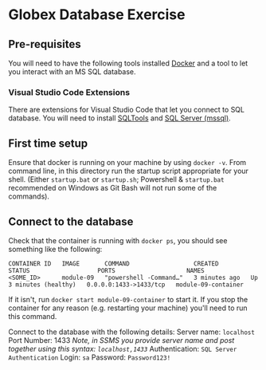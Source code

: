 # Globex Database Exercise

## Pre-requisites

You will need to have the following tools installed [Docker](https://www.docker.com/products/docker-desktop) and a tool to let you interact with an MS SQL database.

### Visual Studio Code Extensions

There are extensions for Visual Studio Code that let you connect to SQL database. You will need to install [SQLTools](https://marketplace.visualstudio.com/items?itemName=mtxr.sqltools) and [SQL Server (mssql)](https://marketplace.visualstudio.com/items?itemName=ms-mssql.mssql).

## First time setup

Ensure that docker is running on your machine by using `docker -v`.
From command line, in this directory run the startup script appropriate for your shell. (Either `startup.bat` or `startup.sh`; Powershell & `startup.bat` recommended on Windows as Git Bash will not run some of the commands).

## Connect to the database

Check that the container is running with `docker ps`, you should see something like the following:

```
CONTAINER ID   IMAGE       COMMAND                  CREATED         STATUS                   PORTS                    NAMES
<SOME_ID>      module-09   "powershell -Command…"   3 minutes ago   Up 3 minutes (healthy)   0.0.0.0:1433->1433/tcp   module-09-container
```

If it isn't, run `docker start module-09-container` to start it. If you stop the container for any reason (e.g. restarting your machine) you'll need to run this command.

Connect to the database with the following details:
Server name: `localhost`
Port Number: 1433
_Note, in SSMS you provide server name and post together using this syntax: `localhost,1433`_
Authentication: `SQL Server Authentication`
Login: `sa`
Password: `Password123!`
